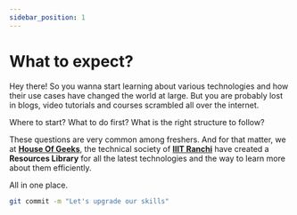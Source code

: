 ```yaml
---
sidebar_position: 1
---
```


# What to expect?

Hey there! So you wanna start learning about various technologies and how their use cases have changed the world at large. But you are probably lost in blogs, video tutorials and courses scrambled all over the internet.

Where to start? What to do first? What is the right structure to follow?

These questions are very common among freshers. And for that matter, we at **[House Of Geeks](https://houseofgeeks.netlify.app/)**, the technical society of **[IIIT Ranchi](https://iiitranchi.ac.in/)** have created a **Resources Library** for all the latest technologies and the way to learn more about them efficiently.

All in one place.

```bash
git commit -m "Let's upgrade our skills"
```


